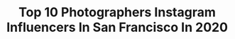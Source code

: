 ---
title: Top 10 Photographers Instagram Influencers In San Francisco In 2020
description: >-
  Find top photographers Instagram influencers in San Francisco in 2020. Most popular hashtags: #sanfrancisco #love #california #portrait.
platform: Instagram
profiles:
  - username: "misscourtneymae"
    fullname: >-
      Courtney Frisk (Cutchen)
    location: "United States"
    followers: 46913
    engagement: 297
    commentsToLikes: 0.012822
    avatar: "https://scontent-ams4-1.cdninstagram.com/v/t51.2885-19/s320x320/28157096_1679150982152299_5106997796079140864_n.jpg?_nc_ht=scontent-ams4-1.cdninstagram.com&_nc_ohc=M0VTD4jXP9MAX_6EMXw&oh=a9ea6b468d76601494a643218052fa86&oe=5EBB5EB6"
    verified: false
    hashtags: "#hakosuka, #datsun, #mamiyarz67, #behindthelens"
  - username: "nick_muncy"
    fullname: >-
      Nick Muncy
    location: "United States"
    followers: 16005
    engagement: 332
    commentsToLikes: 0.024277
    avatar: "https://scontent-lht6-1.cdninstagram.com/v/t51.2885-19/s320x320/72389639_435256770521037_1550480840213921792_n.jpg?_nc_ht=scontent-lht6-1.cdninstagram.com&_nc_ohc=9muh3y0arGoAX8Bjq5d&oh=29faffd9bd4eea52d2b773d4488e134f&oe=5EBB2EF2"
    verified: false
    hashtags: "#forchefsbychefs, #pride, #pyramidofmuncy, #losingyourmindwithchriscosentino"
  - username: "kelseymcclellan"
    fullname: >-
      kelsey mcclellan
    location: "United States"
    followers: 27766
    engagement: 345
    commentsToLikes: 0.010362
    avatar: "https://scontent-ams4-1.cdninstagram.com/v/t51.2885-19/s320x320/55886213_2267558283570607_3201389899982831616_n.jpg?_nc_ht=scontent-ams4-1.cdninstagram.com&_nc_ohc=rLbxM-O4LdAAX8ZN-Nn&oh=8d42d677b769104e8dddd0c578aefb0b&oe=5EB56E00"
    verified: false
    hashtags: ""
  - username: "fieryorbsabove"
    fullname: >-
      Isha Fee
    location: "United States"
    followers: 5180
    engagement: 3246
    commentsToLikes: 0.076852
    avatar: "https://scontent-lht6-1.cdninstagram.com/v/t51.2885-19/s320x320/60326319_318438892429439_5968728291907993600_n.jpg?_nc_ht=scontent-lht6-1.cdninstagram.com&_nc_ohc=prlNnDTUwekAX85icMd&oh=24be239803b15dbda56b9bca139372c8&oe=5EBA5052"
    verified: false
    hashtags: "#photographyislife, #vogue, #conceptualphotography, #exposure"
  - username: "christinamcneill"
    fullname: >-
      Christina McNeill
    location: "United States"
    followers: 14912
    engagement: 193
    commentsToLikes: 0.037300
    avatar: "https://scontent-lhr8-1.cdninstagram.com/v/t51.2885-19/s320x320/13732131_155125198253497_1176785689_a.jpg?_nc_ht=scontent-lhr8-1.cdninstagram.com&_nc_ohc=XDMRDLZ37QQAX_M3kvu&oh=852493b9595803b59e2c72ac1e15e22f&oe=5EBC784E"
    verified: false
    hashtags: "#sonomaweddingphotographer, #momentsthatmatter, #sanfranciscowedding, #villatoscana"
  - username: "allie.eats"
    fullname: >-
      Allie Tong | Food + Travel
    location: "United States"
    followers: 36945
    engagement: 277
    commentsToLikes: 0.112981
    avatar: "https://scontent-ams4-1.cdninstagram.com/v/t51.2885-19/s320x320/70182877_804409106645143_8929476195112714240_n.jpg?_nc_ht=scontent-ams4-1.cdninstagram.com&_nc_ohc=7Rvq-IsRV-sAX8TE2l6&oh=b6e514f26c67fb4d871efc4d3deec1e1&oe=5EB8BE2C"
    verified: false
    hashtags: "#sanfrancisco, #sfeats, #bayarea, #ithacahummusatwholefoods"
  - username: "broobs.psd"
    fullname: >-
      Broobs
    location: "United States"
    followers: 58033
    engagement: 680
    commentsToLikes: 0.011497
    avatar: "https://scontent-ams4-1.cdninstagram.com/v/t51.2885-19/s320x320/57370755_461734764369805_2579822121236561920_n.jpg?_nc_ht=scontent-ams4-1.cdninstagram.com&_nc_ohc=WT9DFzWbMpgAX_ho5-v&oh=18e2833ca2256b0e1f79e26403c763e4&oe=5EB41B86"
    verified: false
    hashtags: "#metoo, #ayannapressley, #believeme, #notmeus"
  - username: "coletteleclair_"
    fullname: >-
      Colette LeClair
    location: "United States"
    followers: 35012
    engagement: 274
    commentsToLikes: 0.097563
    avatar: "https://scontent-ams4-1.cdninstagram.com/v/t51.2885-19/s320x320/53639780_405343720103313_4377440907285233664_n.jpg?_nc_ht=scontent-ams4-1.cdninstagram.com&_nc_ohc=kpBSeggj_jkAX8VAW46&oh=23e9a9ee106f6c217aa14bf0f5ed2fa1&oe=5EBAB727"
    verified: false
    hashtags: "#disco, #avantgarde, #likeamermaid, #streetwear"
  - username: "sanfrancisco.city"
    fullname: >-
      🌉Sᴀɴ Fʀᴀɴᴄɪsᴄᴏ Cɪᴛʏ 🌉
    location: "United States"
    followers: 176317
    engagement: 219
    commentsToLikes: 0.011730
    avatar: "https://scontent-ams4-1.cdninstagram.com/v/t51.2885-19/s320x320/58800483_993853227488363_3926295133036740608_n.jpg?_nc_ht=scontent-ams4-1.cdninstagram.com&_nc_ohc=gpYGRTd5HnMAX9yN-pd&oh=e10da422537cb5a042448942a008ee8b&oe=5EB222B2"
    verified: false
    hashtags: "#abc7eyewitness, #bostoncommon, #usaprimeshot, #bayarea"
  - username: "olly.yung"
    fullname: >-
      Olly Yung
    location: "United States"
    followers: 3215
    engagement: 978
    commentsToLikes: 0.115009
    avatar: "https://scontent-lht6-1.cdninstagram.com/v/t51.2885-19/s320x320/91427266_145252383582237_3530734207057788928_n.jpg?_nc_ht=scontent-lht6-1.cdninstagram.com&_nc_ohc=gXBm_e9rsDwAX9C4DXJ&oh=218a0c274c707a7fd011d423444ee058&oe=5EB9BBBD"
    verified: false
    hashtags: "#makeportraitsmag, #portraitsmood, #ollyyungphoto, #portraits"
---